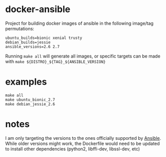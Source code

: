 # docker-ansible
Project for building docker images of ansible in the following image/tag permutations:

```
ubuntu_builds=bionic xenial trusty
debian_builds=jessie
ansible_versions=2.6 2.7
```

Running `make all` will generate all images, or specific targets can be made with `make ${DISTRO}_${TAG}_${ANSIBLE_VERSION}`

# examples

```
make all
make ubuntu_bionic_2.7
make debian_jessie_2.6
```

# notes
I am only targeting the versions to the ones officially supported by [Ansible](https://docs.ansible.com/ansible/latest/reference_appendices/release_and_maintenance.html). While older versions might work, the Dockerfile would need to be updated to install other dependencies (python2, libffi-dev, libssl-dev, etc)
